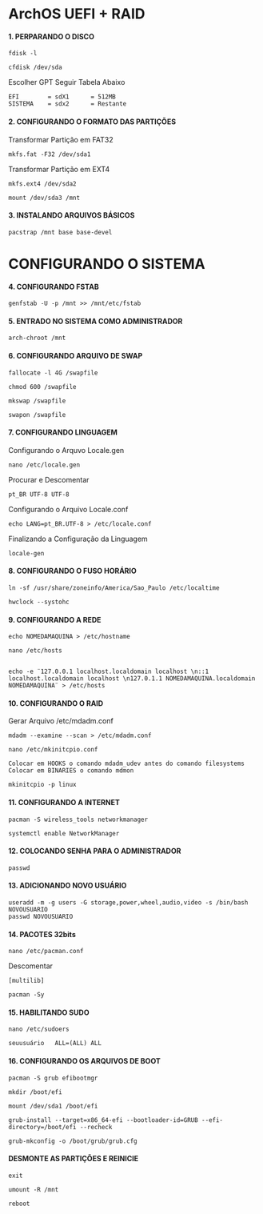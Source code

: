 # ArchOS UEFI + RAID

#### 1. PERPARANDO O DISCO
```
fdisk -l
```
```
cfdisk /dev/sda
```
Escolher GPT Seguir Tabela Abaixo
```
EFI        = sdX1      = 512MB 
SISTEMA    = sdx2      = Restante
```
#### 2. CONFIGURANDO O FORMATO DAS PARTIÇÕES

Transformar Partição em FAT32
```
mkfs.fat -F32 /dev/sda1
```
Transformar Partição em EXT4
```
mkfs.ext4 /dev/sda2
```
```
mount /dev/sda3 /mnt
```

#### 3. INSTALANDO ARQUIVOS BÁSICOS
```
pacstrap /mnt base base-devel
```
# CONFIGURANDO O SISTEMA

#### 4. CONFIGURANDO FSTAB  
```
genfstab -U -p /mnt >> /mnt/etc/fstab
```
#### 5. ENTRADO NO SISTEMA COMO ADMINISTRADOR 
```
arch-chroot /mnt
```
#### 6. CONFIGURANDO ARQUIVO DE SWAP
```
fallocate -l 4G /swapfile
```
```
chmod 600 /swapfile
```
```
mkswap /swapfile
```
```
swapon /swapfile
```
#### 7. CONFIGURANDO LINGUAGEM
Configurando o Arquvo Locale.gen
```
nano /etc/locale.gen
```
Procurar e Descomentar
```
pt_BR UTF-8 UTF-8
```
Configurando o Arquivo Locale.conf
```
echo LANG=pt_BR.UTF-8 > /etc/locale.conf
```
Finalizando a Configuração da Linguagem
```
locale-gen
```
#### 8. CONFIGURANDO O FUSO HORÁRIO
```
ln -sf /usr/share/zoneinfo/America/Sao_Paulo /etc/localtime
```
```
hwclock --systohc
```

#### 9. CONFIGURANDO A REDE
```
echo NOMEDAMAQUINA > /etc/hostname
```
```
nano /etc/hosts
```
```

echo -e ¨127.0.0.1 localhost.localdomain localhost \n::1 localhost.localdomain localhost \n127.0.1.1 NOMEDAMAQUINA.localdomain NOMEDAMAQUINA¨ > /etc/hosts
```
#### 10. CONFIGURANDO O RAID
Gerar Arquivo /etc/mdadm.conf
```
mdadm --examine --scan > /etc/mdadm.conf
```
```
nano /etc/mkinitcpio.conf
```
```
Colocar em HOOKS o comando mdadm_udev antes do comando filesystems
Colocar em BINARIES o comando mdmon
```
```
mkinitcpio -p linux
```

#### 11. CONFIGURANDO A INTERNET
```
pacman -S wireless_tools networkmanager
```
```
systemctl enable NetworkManager
```
#### 12. COLOCANDO SENHA PARA O ADMINISTRADOR
```
passwd
```
#### 13. ADICIONANDO NOVO USUÁRIO
```
useradd -m -g users -G storage,power,wheel,audio,video -s /bin/bash NOVOUSUARIO
passwd NOVOUSUARIO
```
#### 14. PACOTES 32bits
```
nano /etc/pacman.conf
```
Descomentar
```
[multilib]
```
```
pacman -Sy
```

#### 15. HABILITANDO SUDO
```
nano /etc/sudoers
```
```
seuusuário   ALL=(ALL) ALL
```
#### 16. CONFIGURANDO OS ARQUIVOS DE BOOT
```
pacman -S grub efibootmgr
```
```
mkdir /boot/efi
```
```
mount /dev/sda1 /boot/efi
```
```
grub-install --target=x86_64-efi --bootloader-id=GRUB --efi-directory=/boot/efi --recheck
```
```
grub-mkconfig -o /boot/grub/grub.cfg
```

#### DESMONTE AS PARTIÇÕES E REINICIE
```
exit
```
```
umount -R /mnt
```
```
reboot
```
